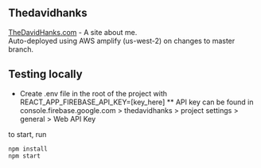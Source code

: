 ## Thedavidhanks
[TheDavidHanks.com](https://thedavidhanks.com)  - 
A site about me.  
Auto-deployed using AWS amplify (us-west-2) on changes to master branch.  

## Testing locally

* Create .env file in the root of the project with REACT_APP_FIREBASE_API_KEY=[key_here]
** API key can be found in console.firebase.google.com > thedavidhanks > project settings > general > Web API Key  

to start, run
```
npm install
npm start
```